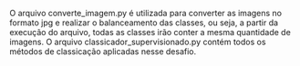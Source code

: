 O arquivo converte_imagem.py é utilizada para converter as imagens no formato jpg e realizar o balanceamento das classes, ou seja, a partir da execução do arquivo, todas as classes irão conter a mesma quantidade de imagens.
O arquivo classicador_supervisionado.py contém todos os métodos de classicação aplicadas nesse desafio.
